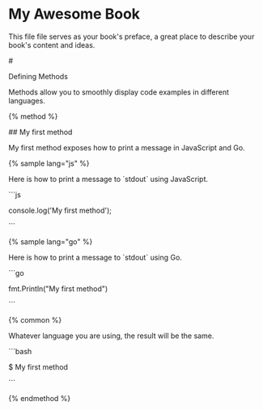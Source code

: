 # My Awesome Book

This file file serves as your book's preface, a great place to describe your book's content and ideas.



\#

Defining Methods



Methods allow you to smoothly display code examples in different languages.



{% method %}

\#\# My first method



My first method exposes how to print a message in JavaScript and Go.



{% sample lang="js" %}

Here is how to print a message to \`stdout\` using JavaScript.



\`\`\`js

console.log\('My first method'\);

\`\`\`



{% sample lang="go" %}

Here is how to print a message to \`stdout\` using Go.



\`\`\`go

fmt.Println\("My first method"\)

\`\`\`



{% common %}

Whatever language you are using, the result will be the same.



\`\`\`bash

$ My first method

\`\`\`

{% endmethod %}

